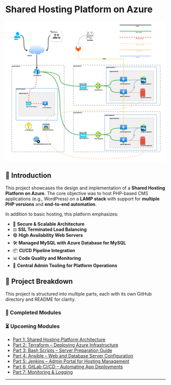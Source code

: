# Shared Hosting Platform on Azure

![Architecture Diagram](./images/net_diag.png)

## 🔧 Introduction

This project showcases the design and implementation of a **Shared Hosting Platform on Azure**. The core objective was to host PHP-based CMS applications (e.g., WordPress) on a **LAMP stack** with support for **multiple PHP versions** and **end-to-end automation**.

In addition to basic hosting, this platform emphasizes:

- 🔐 **Secure & Scalable Architecture**
- ⚖️ **SSL Terminated Load Balancing**
- 🟢 **High Availability Web Servers**
- 🛠️ **Managed MySQL with Azure Database for MySQL**
- 📦 **CI/CD Pipeline Integration**
- 📊 **Code Quality and Monitoring**
- 🧰 **Central Admin Tooling for Platform Operations**

## 🧩 Project Breakdown

This project is structured into multiple parts, each with its own GitHub directory and README for clarity.

### 📘 Completed Modules

### ⏳ Upcoming Modules

- [Part 1: Shared Hosting Platform Architecture](#)
- [Part 2: Terraform – Deploying Azure Infrastructure](#)
- [Part 3: Bash Scripts – Server Preparation Guide](#)
- [Part 4: Ansible – Web and Database Server Configuration](#)
- [Part 5: Jenkins – Admin Portal for Hosting Management](#)
- [Part 6: GitLab CI/CD – Automating App Deployments](#)
- [Part 7: Monitoring & Logging](#)

---

